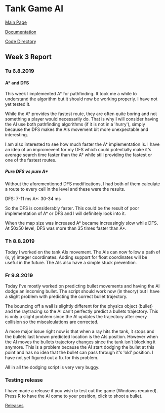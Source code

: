 # Tank Game AI

[Main Page](https://github.com/porrasm/tiralabra-tank-game-ai)

[Documentation](https://github.com/porrasm/tiralabra-tank-game-ai/tree/master/Documentation/)

[Code Directory](https://github.com/porrasm/tiralabra-tank-game-ai/tree/master/Assets/_Assets/Scripts/Games/TankGame/TankAI/)

## Week 3 Report

### Tu 6.8.2019

#### A* and DFS

This week I implemented A* for pathfinding. It took me a while to understand the algorithm but it should now be working properly. I have not yet tested it.

While the A* provides the fastest route, they are often quite boring and not something a player would necessarily do. That is why I will consider having the AI use both pathfinding algorithms (if it is not in a 'hurry'), simply because the DFS makes the AIs movement bit more unexpectable and interesting. 

I am also interested to see how much faster the A* implementation is. I have an idea of an impromevent for my DFS which could potentially make it's average search time faster than the A* while still providing the fastest or one of the fastest routes.

##### Pure DFS vs pure A*

Without the aforementioned DFS modifications, I had both of them calculate a route to every cell in the level and these were the results.

DFS: 7-11 ms
A*: 30-34 ms

So the DFS is considerably faster. This could be the result of poor implementation of A* or DFS and I will definitely look into it.

When the map size was increased A* became increasingly slow while DFS. At 50x50 level, DFS was more than 35 times faster than A*.


### Th 8.8.2019

Today I worked on the tank AIs movement. The AIs can now follow a path of (x, y) integer coordinates. Adding support for float coordinates will be useful in the future. The AIs also have a simple stuck prevention. 


### Fr 9.8.2019

Today I've mostly worked on predicting bullet movements and having the AI dodge an incoming bullet. The script should work now (in theory) but I have a slight problem with predicting the correct bullet trajectory. 

The bouncing off a wall is slightly different for the physics object (bullet) and the raytracing so the AI can't perfectly predict a bullets trajectory. This is only a slight problem since the AI updates the trajectory after every collision so the miscalculations are corrected.

A more major issue right now is that when a ray hits the tank, it stops and the bullets last known predicted location is the AIs position. However when the AI moves the bullets trajectory changes since the tank isn't blocking it anymore. This is a problem because the AI start dodging the bullet at this point and has no idea that the bullet can pass through it's 'old' position. I have not yet figured out a fix for this problem.

All in all the dodging script is very very buggy.

### Testing release

I have made a release if you wish to test out the game (Windows required). Press R to have the AI come to your position, click to shoot a bullet.

[Releases](https://github.com/porrasm/tiralabra-tank-game-ai/releases)